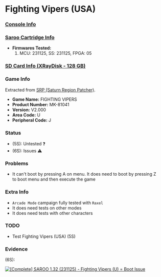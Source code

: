 # Fighting Vipers (USA)

### [Console Info](../../../../Info/Consoles/VA13/README.md)

### [Saroo Cartridge Info](../../../../Info/Cartridges/RetroGameParadiseStore/1.32F/README.md)

- <b>Firmwares Tested:</b>
  1. MCU: 231125, SS: 231125, FPGA: 05

### [SD Card Info (XRayDisk - 128 GB)](../../../../Info/SdCards/XRayDisk/128GB/README.md)

### Game Info

Extracted from [SRP (Saturn Region Patcher)](https://segaxtreme.net/resources/saturn-region-patcher.81/download).

- <b>Game Name:</b> FIGHTING VIPERS
- <b>Product Number:</b> MK-81041
- <b>Version:</b> V2.000
- <b>Area Code:</b> U
- <b>Peripheral Code:</b> J

### Status

- (5S): Untested :question:
- (6S): Issues :warning:

### Problems

- It can't boot by pressing A on menu. It does need to boot by pressing Z to boot menu and then execute the game

### Extra Info

- `Arcade Mode` campaign fully tested with `Raxel`
- It does need tests on other modes
- It does need tests with other characters

### TODO

- Test Fighting Vipers (USA) (5S)

### Evidence

(6S):

[![[Complete] SAROO 1.32 (231125) - Fighting Vipers (U) = Boot Issue](https://img.youtube.com/vi/dDIFiXCn5p8/0.jpg)](https://www.youtube.com/watch?v=dDIFiXCn5p8)
